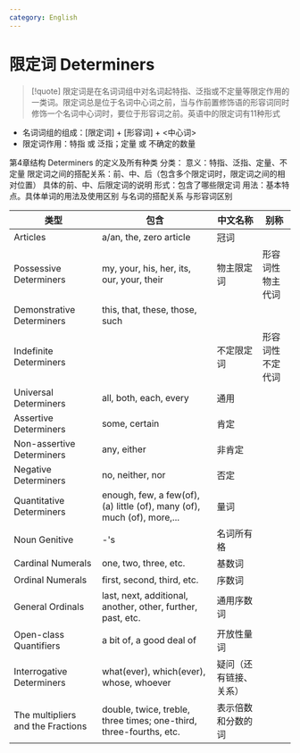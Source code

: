 ```yaml
---
category: English
---
```

# 限定词 Determiners

>[!quote]
>限定词是在名词词组中对名词起特指、泛指或不定量等限定作用的一类词。限定词总是位于名词中心词之前，当与作前置修饰语的形容词同时修饰一个名词中心词时，要位于形容词之前。英语中的限定词有11种形式

<!--more -->
- 名词词组的组成：\[限定词] + \[形容词] + \<中心词>
- 限定词作用：特指 或 泛指；定量 或 不确定的数量

第4章结构
Determiners 的定义及所有种类
分类：
	意义：特指、泛指、定量、不定量
	 限定词之间的搭配关系：前、中、后（包含多个限定词时，限定词之间的相对位置）
具体的前、中、后限定词的说明
	形式：包含了哪些限定词
	用法：基本特点。具体单词的用法及使用区别
与名词的搭配关系
与形容词区别


| 类型                                | 包含                                                                      | 中文名称        | 别称       |
| --------------------------------- | ----------------------------------------------------------------------- | ----------- | -------- |
| Articles                          | a/an, the, zero article                                                 | 冠词          |          |
| Possessive Determiners            | my, your, his, her, its, our, your, their                               | 物主限定词       | 形容词性物主代词 |
| Demonstrative Determiners         | this, that, these, those, such                                          |             |          |
| Indefinite Determiners            |                                                                         | 不定限定词       | 形容词性不定代词 |
| Universal Determiners             | all, both, each, every                                                  | 通用          |          |
| Assertive Determiners             | some, certain                                                           | 肯定          |          |
| Non-assertive Determiners         | any, either                                                             | 非肯定         |          |
| Negative Determiners              | no, neither, nor                                                        | 否定          |          |
| Quantitative Determiners          | enough, few, a few(of), (a) little (of), many (of), much (of), more,... | 量词          |          |
| Noun Genitive                     | -'s                                                                     | 名词所有格       |          |
| Cardinal Numerals                 | one, two, three, etc.                                                   | 基数词         |          |
| Ordinal Numerals                  | first, second, third, etc.                                              | 序数词         |          |
| General Ordinals                  | last, next, additional, another, other, further, past, etc.             | 通用序数词       |          |
| Open-class Quantifiers            | a bit of, a good deal of                                                | 开放性量词       |          |
| Interrogative Determiners         | what(ever), which(ever), whose, whoever                                 | 疑问（还有链接、关系） |          |
| The multipliers and the Fractions | double, twice, treble, three times; one-third, three-fourths, etc.      | 表示倍数和分数的词   |          |

